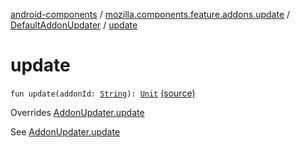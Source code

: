 [android-components](../../index.md) / [mozilla.components.feature.addons.update](../index.md) / [DefaultAddonUpdater](index.md) / [update](./update.md)

# update

`fun update(addonId: `[`String`](https://kotlinlang.org/api/latest/jvm/stdlib/kotlin/-string/index.html)`): `[`Unit`](https://kotlinlang.org/api/latest/jvm/stdlib/kotlin/-unit/index.html) [(source)](https://github.com/mozilla-mobile/android-components/blob/master/components/feature/addons/src/main/java/mozilla/components/feature/addons/update/AddonUpdater.kt#L156)

Overrides [AddonUpdater.update](../-addon-updater/update.md)

See [AddonUpdater.update](../-addon-updater/update.md)

